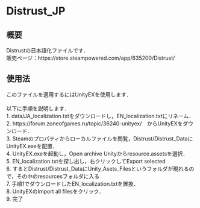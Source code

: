 # Distrust_JP

<h2>概要</h2>
Distrustの日本語化ファイルです．<br>
販売ページ：https://store.steampowered.com/app/635200/Distrust/

<h2>使用法</h2>
このファイルを適用するにはUnityEXを使用します．
<br><br>
以下に手順を説明します．<br>
1. data/JA_localization.txtをダウンロードし，EN_localization.txtにリネーム．<br>
2. https://forum.zoneofgames.ru/topic/36240-unityex/　からUnityEXをダウンロード．<br>
3. Steamのプロパティからローカルファイルを閲覧，Distrust/Distrust_DataにUnityEX.exeを配置．<br>
4. UnityEX.exeを起動し，Open archive Unityからresource.assetsを選択．<br>
5. EN_localization.txtを探し出し，右クリックしてExport selected<br>
6. するとDistrust/Distrust_DataにUnity_Asets_Filesというフォルダが現れるので，その中のresourcesフォルダに入る<br>
7. 手順1でダウンロードしたEN_localization.txtを置換．<br>
8. UnityEXのImport all filesをクリック．<br>
9. 完了
